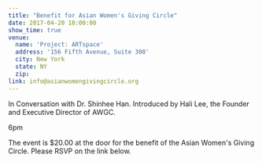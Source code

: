 ```yaml
---
title: "Benefit for Asian Women's Giving Circle"
date: 2017-04-20 18:00:00
show_time: true
venue:
  name: 'Project: ARTspace'
  address: '156 Fifth Avenue, Suite 308'
  city: New York
  state: NY
  zip:
link: info@asianwomengivingcircle.org
---
```



In Conversation with Dr. Shinhee Han. Introduced by Hali Lee, the Founder and Executive Director of AWGC.

6pm

The event is $20.00 at the door for the benefit of the Asian Women's Giving Circle. Please RSVP on the link below.